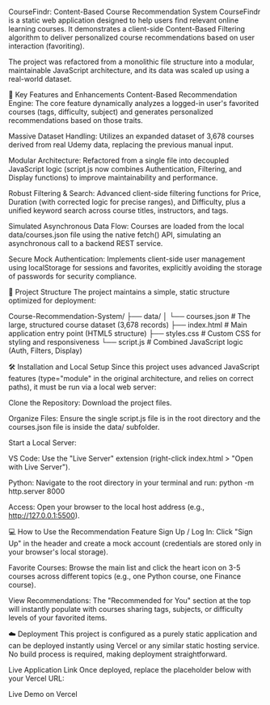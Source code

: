 CourseFindr: Content-Based Course Recommendation System
CourseFindr is a static web application designed to help users find relevant online learning courses. It demonstrates a client-side Content-Based Filtering algorithm to deliver personalized course recommendations based on user interaction (favoriting).

The project was refactored from a monolithic file structure into a modular, maintainable JavaScript architecture, and its data was scaled up using a real-world dataset.

🚀 Key Features and Enhancements
Content-Based Recommendation Engine: The core feature dynamically analyzes a logged-in user's favorited courses (tags, difficulty, subject) and generates personalized recommendations based on those traits.

Massive Dataset Handling: Utilizes an expanded dataset of 3,678 courses derived from real Udemy data, replacing the previous manual input.

Modular Architecture: Refactored from a single file into decoupled JavaScript logic (script.js now combines Authentication, Filtering, and Display functions) to improve maintainability and performance.

Robust Filtering & Search: Advanced client-side filtering functions for Price, Duration (with corrected logic for precise ranges), and Difficulty, plus a unified keyword search across course titles, instructors, and tags.

Simulated Asynchronous Data Flow: Courses are loaded from the local data/courses.json file using the native fetch() API, simulating an asynchronous call to a backend REST service.

Secure Mock Authentication: Implements client-side user management using localStorage for sessions and favorites, explicitly avoiding the storage of passwords for security compliance.

📁 Project Structure
The project maintains a simple, static structure optimized for deployment:

Course-Recommendation-System/
├── data/
│   └── courses.json     # The large, structured course dataset (3,678 records)
├── index.html           # Main application entry point (HTML5 structure)
├── styles.css           # Custom CSS for styling and responsiveness
└── script.js            # Combined JavaScript logic (Auth, Filters, Display)


🛠️ Installation and Local Setup
Since this project uses advanced JavaScript features (type="module" in the original architecture, and relies on correct paths), it must be run via a local web server:

Clone the Repository: Download the project files.

Organize Files: Ensure the single script.js file is in the root directory and the courses.json file is inside the data/ subfolder.

Start a Local Server:

VS Code: Use the "Live Server" extension (right-click index.html > "Open with Live Server").

Python: Navigate to the root directory in your terminal and run: python -m http.server 8000

Access: Open your browser to the local host address (e.g., http://127.0.0.1:5500).

💻 How to Use the Recommendation Feature
Sign Up / Log In: Click "Sign Up" in the header and create a mock account (credentials are stored only in your browser's local storage).

Favorite Courses: Browse the main list and click the heart icon on 3-5 courses across different topics (e.g., one Python course, one Finance course).

View Recommendations: The "Recommended for You" section at the top will instantly populate with courses sharing tags, subjects, or difficulty levels of your favorited items.

☁️ Deployment
This project is configured as a purely static application and can be deployed instantly using Vercel or any similar static hosting service. No build process is required, making deployment straightforward.

Live Application Link
Once deployed, replace the placeholder below with your Vercel URL:

Live Demo on Vercel
